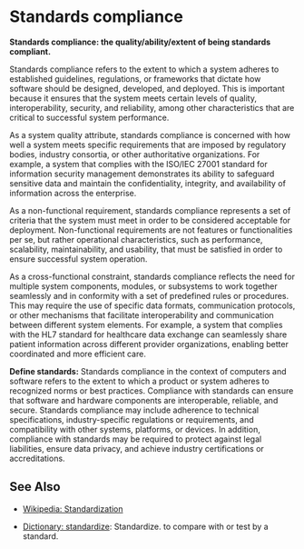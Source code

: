 # Standards compliance

**Standards compliance: the quality/ability/extent of being standards compliant.**

<span data-chatgpt-prompt="explain standards compliance (system quality attribute, cross-functional constraint, non-functional requirement)">

Standards compliance refers to the extent to which a system adheres to established guidelines, regulations, or frameworks that dictate how software should be designed, developed, and deployed. This is important because it ensures that the system meets certain levels of quality, interoperability, security, and reliability, among other characteristics that are critical to successful system performance.

As a system quality attribute, standards compliance is concerned with how well a system meets specific requirements that are imposed by regulatory bodies, industry consortia, or other authoritative organizations. For example, a system that complies with the ISO/IEC 27001 standard for information security management demonstrates its ability to safeguard sensitive data and maintain the confidentiality, integrity, and availability of information across the enterprise.

As a non-functional requirement, standards compliance represents a set of criteria that the system must meet in order to be considered acceptable for deployment. Non-functional requirements are not features or functionalities per se, but rather operational characteristics, such as performance, scalability, maintainability, and usability, that must be satisfied in order to ensure successful system operation.

As a cross-functional constraint, standards compliance reflects the need for multiple system components, modules, or subsystems to work together seamlessly and in conformity with a set of predefined rules or procedures. This may require the use of specific data formats, communication protocols, or other mechanisms that facilitate interoperability and communication between different system elements. For example, a system that complies with the HL7 standard for healthcare data exchange can seamlessly share patient information across different provider organizations, enabling better coordinated and more efficient care.

</span>

**Define standards:** <span data-chatgpt-prompt="define standards compliance (computers and software)">Standards compliance in the context of computers and software refers to the extent to which a product or system adheres to recognized norms or best practices. Compliance with standards can ensure that software and hardware components are interoperable, reliable, and secure. Standards compliance may include adherence to technical specifications, industry-specific regulations or requirements, and compatibility with other systems, platforms, or devices. In addition, compliance with standards may be required to protect against legal liabilities, ensure data privacy, and achieve industry certifications or accreditations.</span>

## See Also

* [Wikipedia: Standardization](https://wikipedia.org/wiki/Standardization)

* [Dictionary: standardize](https://www.dictionary.com/browse/standardize): Standardize. to compare with or test by a standard.

